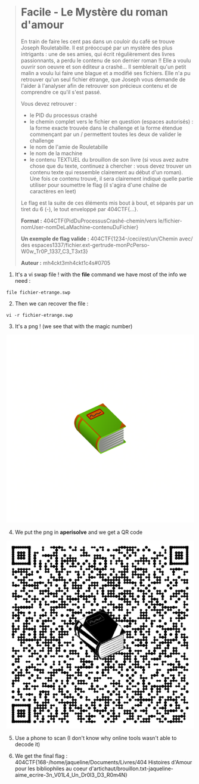 > # Facile - Le Mystère du roman d'amour
>
> En train de faire les cent pas dans un couloir du café se trouve Joseph Rouletabille. Il est préoccupé par un mystère des plus intrigants : une de ses amies, qui écrit régulièrement des livres passionnants, a perdu le contenu de son dernier roman !! Elle a voulu ouvrir son oeuvre et son éditeur a crashé... Il semblerait qu'un petit malin a voulu lui faire une blague et a modifié ses fichiers. Elle n'a pu retrouver qu'un seul fichier étrange, que Joseph vous demande de l'aider à l'analyser afin de retrouver son précieux contenu et de comprendre ce qu'il s'est passé.
>
> Vous devez retrouver :
>
> - le PID du processus crashé
> - le chemin complet vers le fichier en question (espaces autorisés) : la forme exacte trouvée dans le challenge et la forme étendue commençant par un / permettent toutes les deux de valider le challenge
> - le nom de l'amie de Rouletabille
> - le nom de la machine
> - le contenu TEXTUEL du brouillon de son livre (si vous avez autre chose que du texte, continuez à chercher : vous devez trouver un contenu texte qui ressemble clairement au début d'un roman). Une fois ce contenu trouvé, il sera clairement indiqué quelle partie utiliser pour soumettre le flag (il s'agira d'une chaîne de caractères en leet)
>
> Le flag est la suite de ces éléments mis bout à bout, et séparés par un tiret du 6 (-), le tout enveloppé par 404CTF{...}.
>
> **Format :** 404CTF{PidDuProcessusCrashé-chemin/vers le/fichier-nomUser-nomDeLaMachine-contenuDuFichier} 
>
> **Un exemple de flag valide :** 404CTF{1234-/ceci/est/un/Chemin avec/ des espaces1337/fichier.ext-gertrude-monPcPerso-W0w_Tr0P_1337_C3_T3xt3}
>
> **Auteur :** mh4ckt3mh4ckt1c4s#0705

1. It's a vi swap file ! with the **file** command we have most of the info we need :

```
file fichier-etrange.swp
```

2. Then we can recover the file :

```
vi -r fichier-etrange.swp
```

3. It's a png ! (we see that with the magic number)

![png recovered](./toto.png)

4. We put the png in **aperisolve** and we get a QR code

![png aperisolve, qr](./image_b_1.png)

5. Use a phone to scan (I don't know why online tools wasn't able to decode it)

6. We get the final flag : 404CTF{168-/home/jaqueline/Documents/Livres/404 Histoires d'Amour pour les bibliophiles au coeur d'artichaut/brouillon.txt-jaqueline-aime_ecrire-3n_V01L4_Un_Dr0l3_D3_R0m4N}
